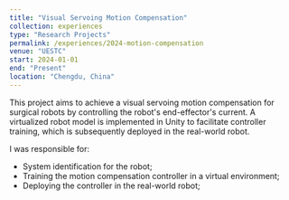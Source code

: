 ```yaml
---
title: "Visual Servoing Motion Compensation"
collection: experiences
type: "Research Projects"
permalink: /experiences/2024-motion-compensation
venue: "UESTC"
start: 2024-01-01
end: "Present"
location: "Chengdu, China"
---
```


This project aims to achieve a visual servoing motion compensation for surgical robots by controlling the robot's end-effector's current. A virtualized robot model is implemented in Unity to facilitate controller training, which is subsequently deployed in the real-world robot.

I was responsible for:

* System identification for the robot;
* Training the motion compensation controller in a virtual environment;
* Deploying the controller in the real-world robot;